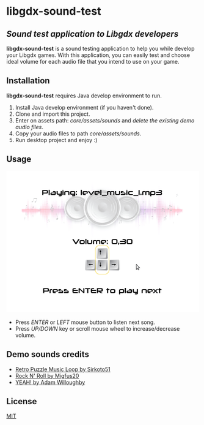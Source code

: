 # libgdx-sound-test
## _Sound test application to Libgdx developers_
**libgdx-sound-test** is a sound testing application to help you while develop your Libgdx games.
With this application, you can easily test and choose ideal volume for each audio file that you intend to use on your game.


## Installation
**libgdx-sound-test** requires Java develop environment to run.

1. Install Java develop environment (if you haven't done).
1. Clone and import this project.
1. Enter on assets path: _core/assets/sounds_ and _delete the existing demo audio files_.
1. Copy your audio files to path _core/assets/sounds_.
1. Run desktop project and enjoy :)


## Usage
![libgdx-sound-test usage](/imgs/demo.gif)
* Press *ENTER* or *LEFT* mouse button to listen next song.
* Press *UP/DOWN* key or scroll mouse wheel to increase/decrease volume.

## Demo sounds credits
* [Retro Puzzle Music Loop by Sirkoto51](https://freesound.org/s/378110/)
* [Rock N' Roll by Migfus20](https://freesound.org/s/560443/)
* [YEAH! by Adam Willoughby](https://freesound.org/s/411081/)

## License
[MIT](LICENSE)